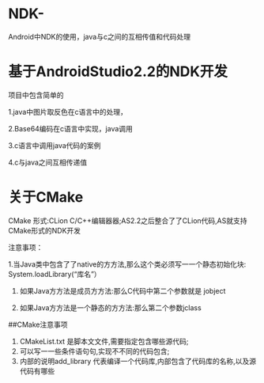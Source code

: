 # NDK-
Android中NDK的使用，java与c之间的互相传值和代码处理

# 基于AndroidStudio2.2的NDK开发

项目中包含简单的

1.java中图片取反色在c语言中的处理，

2.Base64编码在c语言中实现，java调用

3.c语言中调用java代码的案例

4.c与java之间互相传递值



# 关于CMake

  CMake 形式:CLion C/C++编辑器器;AS2.2之后整合了了CLion代码,AS就支持CMake形式的NDK开发
  
  注意事项：
  
  
 1.当Java类中包含了了native的方方法,那么这个类必须写一一个静态初始化块: System.loadLibrary(“库名”）
 
 1. 如果Java方方法是成员方方法:那么C代码中第二个参数就是 jobject
 
 1. 如果Java方方法是一个静态的方方法:那么第二个参数jclass
 
##CMake注意事项

  1. CMakeList.txt 是脚本文文件,需要指定包含哪些源代码;
  1. 可以写一一些条件语句句,实现不不同的代码包含;
  1. 内部的说明add_library 代表编译一个代码库,内部包含了代码库的名称,以及源代码有哪些
